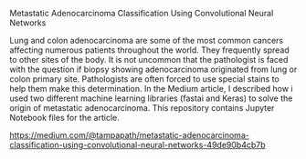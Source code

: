 Metastatic Adenocarcinoma Classification Using Convolutional Neural Networks

Lung and colon adenocarcinoma are some of the most common cancers affecting numerous patients throughout the world. They frequently spread to other sites of the body. It is not uncommon that the pathologist is faced with the question if biopsy showing adenocarcinoma originated from lung or colon primary site. Pathologists are often forced to use special stains to help them make this determination. In the Medium article, I described how i used two different machine learning libraries (fastai and Keras) to solve the origin of metastatic adenocarcinoma. This repository contains Jupyter Notebook files for the article.

https://medium.com/@tampapath/metastatic-adenocarcinoma-classification-using-convolutional-neural-networks-49de90b4cb7b
